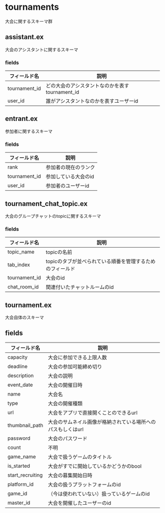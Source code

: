 # tournaments
大会に関するスキーマ群

## assistant.ex
大会のアシスタントに関するスキーマ

### fields

| フィールド名 | 説明 |
| --- | --- |
| tournament_id | どの大会のアシスタントなのかを表すtournament_id |
| user_id | 誰がアシスタントなのかを表すユーザーid |

## entrant.ex
参加者に関するスキーマ

### fields

| フィールド名 | 説明 |
| --- | --- |
| rank | 参加者の現在のランク |
| tournament_id | 参加している大会のid |
| user_id | 参加者のユーザーid |

## tournament_chat_topic.ex
大会のグループチャットのtopicに関するスキーマ

### fields

| フィールド名 | 説明 |
| --- | --- |
| topic_name | topicの名前 |
| tab_index | topicのタブが並べられている順番を管理するためのフィールド |
| tournament_id | 大会のid |
| chat_room_id | 関連付いたチャットルームのid |

## tournament.ex
大会自体のスキーマ

## fields

| フィールド名 | 説明 |
| --- | --- |
| capacity | 大会に参加できる上限人数 |
| deadline | 大会の参加可能締め切り |
| description | 大会の説明 |
| event_date | 大会の開催日時 |
| name | 大会名 |
| type | 大会の開催種類 |
| url | 大会をアプリで直接開くことのできるurl |
| thumbnail_path | 大会のサムネイル画像が格納されている場所へのパスもしくはurl |
| password | 大会のパスワード |
| count | 不明 |
| game_name | 大会で扱うゲームのタイトル |
| is_started | 大会がすでに開始しているかどうかのbool |
| start_recruiting | 大会の募集開始日時 |
| platform_id | 大会の扱うプラットフォームのid |
| game_id | （今は使われていない）扱っているゲームのid |
| master_id | 大会を開催したユーザーのid |